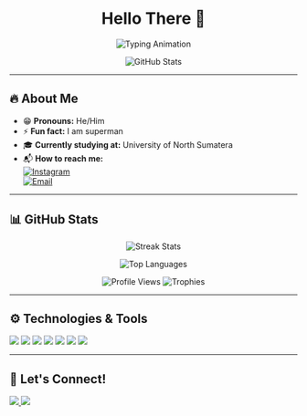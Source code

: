 <h1 align="center">Hello There 👋</h1>

<p align="center">
  <img src="https://readme-typing-svg.herokuapp.com?font=Fira+Code&weight=600&pause=1000&color=F75C7E&center=true&width=435&lines=Welcome+to+my+GitHub!;I+am+a+Tech+Enthusiast!;Always+learning+new+things!;Let's+connect!+🚀" alt="Typing Animation" />
</p>

<p align="center">
  <img src="https://github-readme-stats.vercel.app/api?username=aldizakiaulia&show_icons=true&theme=radical" alt="GitHub Stats" />
</p>

---

## 🔥 About Me
- 😁 **Pronouns:** He/Him  
- ⚡ **Fun fact:** I am superman  
- 🎓 **Currently studying at:** University of North Sumatera  
- 📬 **How to reach me:**  
  [![Instagram](https://img.shields.io/badge/Instagram-%23E4405F.svg?style=for-the-badge&logo=instagram&logoColor=white)](https://www.instagram.com/aldizakii/)  
  [![Email](https://img.shields.io/badge/Email-%23D14836.svg?style=for-the-badge&logo=gmail&logoColor=white)](mailto:aldizaki@students.usu.ac.id)  

---

## 📊 GitHub Stats
<p align="center">
  <img src="https://github-readme-streak-stats.herokuapp.com/?user=aldizakiaulia&theme=radical" alt="Streak Stats" />
</p>

<p align="center">
  <img src="https://github-readme-stats.vercel.app/api/top-langs/?username=aldizakiaulia&layout=compact&theme=radical" alt="Top Languages" />
</p>

<p align="center">
  <img src="https://komarev.com/ghpvc/?username=aldizakiaulia&label=Profile+Views&color=brightgreen&style=for-the-badge" alt="Profile Views" />
  <img src="https://github-profile-trophy.vercel.app/?username=aldizakiaulia&theme=radical&row=1&column=6" alt="Trophies" />
</p>

---

## ⚙️ Technologies & Tools
<p align="left">
  <img src="https://img.shields.io/badge/-Python-3776AB?style=for-the-badge&logo=python&logoColor=white" />
  <img src="https://img.shields.io/badge/-JavaScript-F7DF1E?style=for-the-badge&logo=javascript&logoColor=black" />
  <img src="https://img.shields.io/badge/-HTML5-E34F26?style=for-the-badge&logo=html5&logoColor=white" />
  <img src="https://img.shields.io/badge/-CSS3-1572B6?style=for-the-badge&logo=css3&logoColor=white" />
  <img src="https://img.shields.io/badge/-React-61DAFB?style=for-the-badge&logo=react&logoColor=black" />
  <img src="https://img.shields.io/badge/-Node.js-339933?style=for-the-badge&logo=node.js&logoColor=white" />
  <img src="https://img.shields.io/badge/-Git-F05032?style=for-the-badge&logo=git&logoColor=white" />
</p>

---

## 🔗 Let's Connect!
<p align="left">
  <a href="https://www.instagram.com/aldizakii/">
    <img src="https://img.shields.io/badge/Instagram-%23E4405F.svg?style=for-the-badge&logo=instagram&logoColor=white" />
  </a>

  <a href="mailto:aldizaki@students.usu.ac.id">
    <img src="https://img.shields.io/badge/Email-%23D14836.svg?style=for-the-badge&logo=gmail&logoColor=white" />
  </a>
</p>
